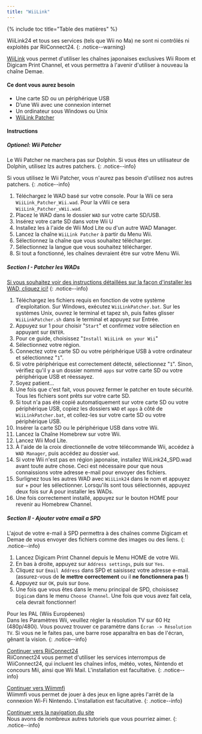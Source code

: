 ```yaml
---
title: "WiiLink"
---
```


{% include toc title="Table des matières" %}

WiiLink24 et tous ses services (tels que Wii no Ma) ne sont ni contrôlés ni exploités par RiiConnect24.
{: .notice--warning}

[WiiLink](https://wiilink24.com/) vous permet d'utiliser les chaînes japonaises exclusives Wii Room et Digicam Print Channel, et vous permettra à l'avenir d'utiliser à nouveau la chaîne Demae.

#### Ce dont vous aurez besoin

* Une carte SD ou un périphérique USB
* D’une Wii avec une connexion internet
* Un ordinateur sous Windows ou Unix
* [WiiLink Patcher](https://github.com/WiiLink24/WiiLink24-Patcher/releases)

#### Instructions

##### Optionel: Wii Patcher
Le Wii Patcher ne marchera pas sur Dolphin. Si vous êtes un utilisateur de Dolphin, utilisez lzs autres patchers.
{: .notice--info}

Si vous utilisez le Wii Patcher, vous n'aurez pas besoin d'utilisez nos autres patchers.
{: .notice--info}

1. Téléchargez le WAD basé sur votre console. Pour la Wii ce sera `WiiLink_Patcher_Wii.wad`. Pour la vWii ce sera `WiiLink_Patcher_vWii.wad`.
2. Placez le WAD dans le dossier `WAD` sur votre carte SD/USB.
3. Insérez votre carte SD dans votre Wii U
4. Installez les à l'aide de Wii Mod Lite ou d'un autre WAD Manager.
5. Lancez la chaîne `WiiLink Patcher` à partir du Menu Wii.
6. Sélectionnez la chaîne que vous souhaitez télécharger.
7. Sélectionnez la langue que vous souhaitez télécharger.
8. Si tout a fonctionné, les chaînes devraient être sur votre Menu Wii.

##### Section I - Patcher les WADs

[Si vous souhaitez voir des instructions détaillées sur la façon d'installer les WAD, cliquez ici!](wiimodlite)
{: .notice--info}

1. Téléchargez les fichiers requis en fonction de votre système d'exploitation. Sur Windows, exécutez `WiiLinkPatcher.bat`. Sur les systèmes Unix, ouvrez le terminal et tapez sh, puis faites glisser `WiiLinkPatcher.sh` dans le terminal et appuyez sur Entrée.
2. Appuyez sur 1 pour choisir "`Start`" et confirmez votre sélection en appuyant sur `ENTER`.
3. Pour ce guide, choisissez "`Install WiiLink on your Wii`"
4. Sélectionnez votre région.
5. Connectez votre carte SD ou votre périphérique USB à votre ordinateur et sélectionnez "`1`".
6. Si votre périphérique est correctement détecté, sélectionnez "`1`". Sinon, vérifiez qu'il y a un dossier nommé `apps` sur votre carte SD ou votre périphérique USB et réessayez.
7. Soyez patient...
8. Une fois que c'est fait, vous pouvez fermer le patcher en toute sécurité. Tous les fichiers sont prêts sur votre carte SD.
9. Si tout n'a pas été copié automatiquement sur votre carte SD ou votre périphérique USB, copiez les dossiers `WAD` et `apps` à côté de `WiiLinkPatcher.bat`, et collez-les sur votre carte SD ou votre périphérique USB.
10. Insérer la carte SD ou le périphérique USB dans votre Wii.
11. Lancez la Chaîne Homebrew sur votre Wii.
12. Lancez Wii Mod Lite.
13. À l'aide de la croix directionnelle de votre télécommande Wii, accédez à `WAD Manager`, puis accédez au dossier `wad`.
14. Si votre Wii n'est pas en région japonaise, installez WiiLink24_SPD.wad avant toute autre chose. Ceci est nécessaire pour que nous connaissions votre adresse e-mail pour envoyer des fichiers.
15. Surlignez tous les autres WAD avec `WiiLink24` dans le nom et appuyez sur + pour les sélectionner. Lorsqu'ils sont tous sélectionnés, appuyez deux fois sur A pour installer les WADs.
16. Une fois correctement installé, appuyez sur le bouton HOME pour revenir au Homebrew Channel.

##### Section II - Ajouter votre email a SPD

L'ajout de votre e-mail à SPD permettra à des chaînes comme Digicam et Demae de vous envoyer des fichiers comme des images ou des liens.
{: .notice--info}

1. Lancez Digicam Print Channel depuis le Menu HOME de votre Wii.
2. En bas à droite, appuyez sur `Address settings`, puis sur `Yes`.
3. Cliquez sur `Email Address` dans SPD et saisissez votre adresse e-mail. (assurez-vous de **le mettre correctement** ou il **ne fonctionnera pas !**)
4. Appuyez sur `OK`, puis sur `Done`.
5. Une fois que vous êtes dans le menu principal de SPD, choisissez `Digicam` dans le menu `Choose Channel`. Une fois que vous avez fait cela, cela devrait fonctionner!

Pour les PAL (Wiis Européenes)<br> Dans les Paramètres Wii, veuillez régler la résolution TV sur 60 Hz (480p/480i). Vous pouvez trouver ce paramètre dans `Écran -> Résolution TV`. Si vous ne le faites pas, une barre rose apparaîtra en bas de l'écran, gênant la vision.
{: .notice--info}

[Continuer vers RiiConnect24](riiconnect24) <br> RiiConnect24 vous permet d'utiliser les services interrompus de WiiConnect24, qui incluent les chaînes infos, météo, votes, Nintendo et concours Mii, ainsi que Wii Mail. L'installation est facultative.
{: .notice--info}

[Continuer vers Wiimmfi](wiimmfi)<br> Wiimmfi vous permet de jouer à des jeux en ligne après l'arrêt de la connexion Wi-Fi Nintendo. L'installation est facultative.
{: .notice--info}

[Continuer vers la navigation du site](site-navigation)<br> Nous avons de nombreux autres tutoriels que vous pourriez aimer.
{: .notice--info}
